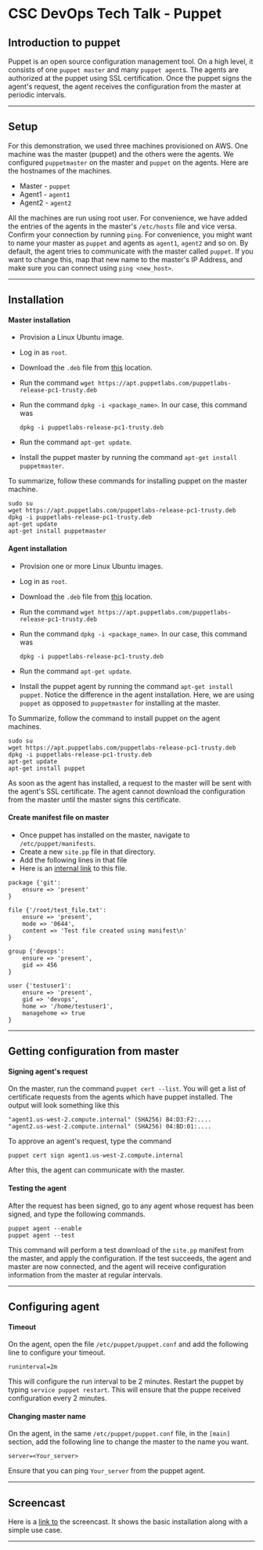 # CSC DevOps Tech Talk - Puppet  

## Introduction to puppet
Puppet is an open source configuration management tool. On a high level, it consists of one `puppet master` and many `puppet agent`s. The agents are authorized at the puppet using SSL certification. Once the puppet signs the agent's request, the agent receives the configuration from the master at periodic intervals.  

---

## Setup  
For this demonstration, we used three machines provisioned on AWS. One machine was the master (puppet) and the others were the agents. We configured `puppetmaster` on the master and `puppet` on the agents. Here are the hostnames of the machines.  
* Master - `puppet`
* Agent1 - `agent1`
* Agent2 - `agent2`

All the machines are run using root user. For convenience, we have added the entries of the agents in the master's `/etc/hosts` file and vice versa. Confirm your connection by running `ping`. For convenience, you might want to name your master as `puppet` and agents as `agent1`, `agent2` and so on. By default, the agent tries to communicate with the master called `puppet`. If you want to change this, map that new name to the master's IP Address, and make sure you can connect using `ping <new_host>`.  

---

## Installation  
#### Master installation  
* Provision a Linux Ubuntu image.
* Log in as `root`.
* Download the `.deb` file from [this](https://apt.puppetlabs.com/?_ga=1.116435790.958851889.1447184049) location.
* Run the command `wget https://apt.puppetlabs.com/puppetlabs-release-pc1-trusty.deb`
* Run the command `dpkg -i <package_name>`. In our case, this command was

	`dpkg -i puppetlabs-release-pc1-trusty.deb`

* Run the command `apt-get update`.
* Install the puppet master by running the command `apt-get install puppetmaster`.

To summarize, follow these commands for installing puppet on the master machine.
```
sudo su
wget https://apt.puppetlabs.com/puppetlabs-release-pc1-trusty.deb
dpkg -i puppetlabs-release-pc1-trusty.deb
apt-get update
apt-get install puppetmaster
```

#### Agent installation
* Provision one or more Linux Ubuntu images.
* Log in as `root`.
* Download the `.deb` file from [this](https://apt.puppetlabs.com/?_ga=1.116435790.958851889.1447184049) location.
* Run the command `wget https://apt.puppetlabs.com/puppetlabs-release-pc1-trusty.deb`
* Run the command `dpkg -i <package_name>`. In our case, this command was

	`dpkg -i puppetlabs-release-pc1-trusty.deb`

* Run the command `apt-get update`.
* Install the puppet agent by running the command `apt-get install puppet`. Notice the difference in the agent installation. Here, we are using `puppet` as opposed to `puppetmaster` for installing at the master.

To Summarize, follow the command to install puppet on the agent machines.
```
sudo su
wget https://apt.puppetlabs.com/puppetlabs-release-pc1-trusty.deb
dpkg -i puppetlabs-release-pc1-trusty.deb
apt-get update
apt-get install puppet
```

As soon as the agent has installed, a request to the master will be sent with the agent's SSL certificate. The agent cannot download the configuration from the master until the master signs this certificate.

#### Create manifest file on master
* Once puppet has installed on the master, navigate to `/etc/puppet/manifests`.
* Create a new `site.pp` file in that directory.
* Add the following lines in that file
* Here is an [internal link](https://github.com/aneeshkher/DevOpsTechTalk/blob/master/site.pp) to this file.

```
package {'git':
	ensure => 'present'
}

file {'/root/test_file.txt':
	ensure => 'present',
    mode => '0644',
    content => 'Test file created using manifest\n'
}

group {'devops':
	ensure => 'present',
    gid => 456
}

user {'testuser1':
	ensure => 'present',
    gid => 'devops',
    home => '/home/testuser1',
    managehome => true
}
```
---
## Getting configuration from master  
#### Signing agent's request  
On the master, run the command `puppet cert --list`. You will get a list of certificate requests from the agents which have puppet installed. The output will look something like this
```
"agent1.us-west-2.compute.internal" (SHA256) B4:D3:F2:....
"agent2.us-west-2.compute.internal" (SHA256) 04:BD:01:....
```

To approve an agent's request, type the command  

`puppet cert sign agent1.us-west-2.compute.internal`  

After this, the agent can communicate with the master.  

#### Testing the agent
After the request has been signed, go to any agent whose request has been signed, and type the following commands.  
```
puppet agent --enable
puppet agent --test
```  

This command will  perform a test download of the `site.pp` manifest from the master, and apply the configuration. If the test succeeds, the agent and master are now connected, and the agent will receive configuration information from the master at regular intervals.  

---

## Configuring agent
#### Timeout
On the agent, open the file `/etc/puppet/puppet.conf` and add the following line to configure your timeout.  

`runinterval=2m`  

This will configure the run interval to be 2 minutes. Restart the puppet by typing `service puppet restart`. This will ensure that the puppe received configuration every 2 minutes.  

#### Changing master name 
On the agent, in the same `/etc/puppet/puppet.conf` file, in the `[main]` section, add the following line to change the master to the name you want.  

`server=<Your_server>`  

Ensure that you can ping `Your_server` from the puppet agent.  

---

## Screencast

Here is a [link to](https://youtu.be/Jb-lILFToAI) the screencast. It shows the basic installation along with a simple use case.  

---